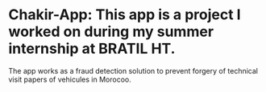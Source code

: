 # Chakir-App: This app is a project I worked on during my summer internship at BRATIL HT.

The app works as a fraud detection solution to prevent forgery of technical visit papers of vehicules in Morocoo.
